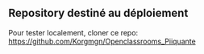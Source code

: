 ## Repository destiné au déploiement ##

Pour tester localement, cloner ce repo: https://github.com/Korgmgn/Openclassrooms_Piiquante
